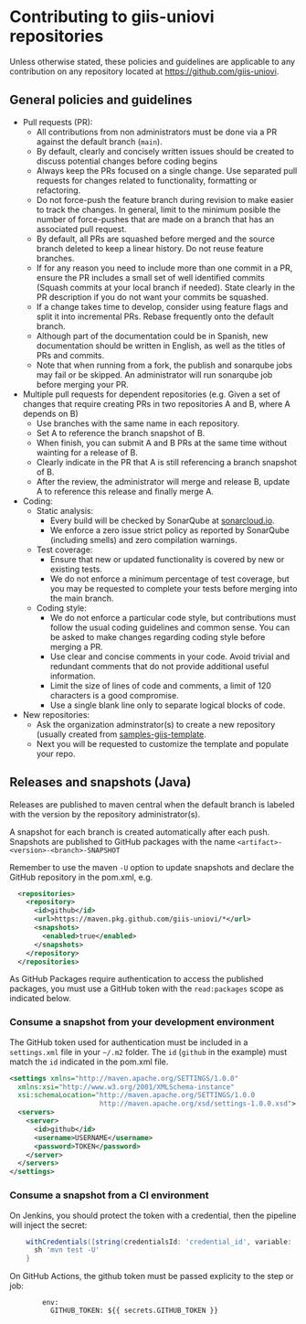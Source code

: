 # Contributing to giis-uniovi repositories

Unless otherwise stated, these policies and guidelines are applicable to any contribution on any repository located at https://github.com/giis-uniovi.

## General policies and guidelines

- Pull requests (PR):
  - All contributions from non administrators must be done via a PR against the default branch (`main`).
  - By default, clearly and concisely written issues should be created to discuss potential changes before coding begins
  - Always keep the PRs focused on a single change. 
    Use separated pull requests for changes related to functionality, formatting or refactoring.
  - Do not force-push the feature branch during revision to make easier to track the changes.
    In general, limit to the minimum posible the number of force-pushes that are made on a branch that has an associated pull request.
  - By default, all PRs are squashed before merged and the source branch deleted to keep a linear history. Do not reuse feature branches.
  - If for any reason you need to include more than one commit in a PR,
    ensure the PR includes a small set of well identified commits (Squash commits at your local branch if needed).
    State clearly in the PR description if you do not want your commits be squashed.
  - If a change takes time to develop, consider using feature flags and split it into incremental PRs.
    Rebase frequently onto the default branch.
  - Although part of the documentation could be in Spanish, new documentation should be written in English, 
    as well as the titles of PRs and commits.
  - Note that when running from a fork, the publish and sonarqube jobs may fail or be skipped.
    An administrator will run sonarqube job before merging your PR.
- Multiple pull requests for dependent repositories (e.g. Given a set of changes that require creating PRs in two repositories A and B, where A depends on B)
  - Use branches with the same name in each repository.
  - Set A to reference the branch snapshot of B.
  - When finish, you can submit A and B PRs at the same time without wainting for a release of B.
  - Clearly indicate in the PR that A is still referencing a branch snapshot of B.
  - After the review, the administrator will merge and release B, update A to reference this release and finally merge A.
- Coding:
  - Static analysis:
    - Every build will be checked by SonarQube at [sonarcloud.io](https://sonarcloud.io/organizations/giis/projects).
    - We enforce a zero issue strict policy as reported by SonarQube (including smells) and zero compilation warnings.
  - Test coverage:
    - Ensure that new or updated functionality is covered by new or existing tests.
    - We do not enforce a minimum percentage of test coverage, but you may be requested to complete your tests before merging into the main branch.
  - Coding style:
    - We do not enforce a particular code style, but contributions must follow the usual coding guidelines and common sense.
      You can be asked to make changes regarding coding style before merging a PR.
    - Use clear and concise comments in your code. Avoid trivial and redundant comments
      that do not provide additional useful information.
    - Limit the size of lines of code and comments, a limit of 120 characters is a good compromise.
    - Use a single blank line only to separate logical blocks of code.
- New repositories:
  - Ask the organization adminstrator(s) to create a new repository
    (usually created from [samples-giis-template](https://github.com/giis-uniovi/samples-giis-template).
  - Next you will be requested to customize the template and populate your repo.

## Releases and snapshots (Java)

Releases are published to maven central when the default branch is labeled with the version by the repository administrator(s).

A snapshot for each branch is created automatically after each push.
Snapshots are published to GitHub packages with the name `<artifact>-<version>-<branch>-SNAPSHOT`

Remember to use the maven `-U` option 
to update snapshots
and declare the GitHub repository in the pom.xml, e.g.
```xml
  <repositories>
    <repository>
      <id>github</id>
      <url>https://maven.pkg.github.com/giis-uniovi/*</url>
      <snapshots>
        <enabled>true</enabled>
      </snapshots>
    </repository>
  </repositories>
```

As GitHub Packages require authentication to access the published packages, 
you must use a GitHub token with the `read:packages` scope as indicated below.

### Consume a snapshot from your development environment

The GitHub token used for
authentication must be included in a `settings.xml` file in your `~/.m2` folder.
The `id` (`github` in the example) must match the `id` indicated in the pom.xml file.

```xml
<settings xmlns="http://maven.apache.org/SETTINGS/1.0.0"
  xmlns:xsi="http://www.w3.org/2001/XMLSchema-instance"
  xsi:schemaLocation="http://maven.apache.org/SETTINGS/1.0.0
                      http://maven.apache.org/xsd/settings-1.0.0.xsd">
  <servers>
    <server>
      <id>github</id>
      <username>USERNAME</username>
      <password>TOKEN</password>
    </server>
  </servers>
</settings>
```

### Consume a snapshot from a CI environment

On Jenkins, you should protect the token with a credential,
then the pipeline will inject the secret:
```groovy
    withCredentials([string(credentialsId: 'credential_id', variable: 'GITHUB_TOKEN')]) {
      sh 'mvn test -U'
    }
```

On GitHub Actions, the github token must be passed explicity to the step or job:
```
        env:
          GITHUB_TOKEN: ${{ secrets.GITHUB_TOKEN }}
```
